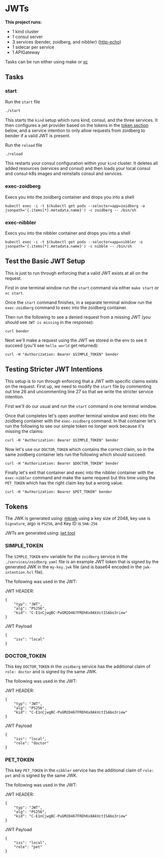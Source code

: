 # JWTs

**This project runs:**

* 1 kind cluster
* 1 consul server
* 3 services (bender, zoidberg, and nibbler) ([http-echo](https://hub.docker.com/r/hashicorp/http-echo/))
* 1 sidecar per service
* 1 APIGateway

Tasks can be run either using make or [xc](https://github.com/joerdav/xc)

## Tasks
### start
Run the `start` file
```sh
./start
```
This starts the `kind` setup which runs kind, consul, and the three services. It then configures a jwt provider based
on the tokens in the [token section](#Tokens) below, and a service
intention to only allow requests from zoidberg to bender if a valid JWT is present.


Run the `reload` file
```sh
./reload
```
This restarts your consul configuration within your `kind` cluster. It deletes all added resources (services and consul)
and then loads your local consul and consul-k8s images and reinstalls consul and services.

### exec-zoidberg
Execs you into the zoidberg container and drops you into a shell
```
kubectl exec -i -t $(kubectl get pods --selector=app=zoidberg -o jsonpath='{.items[*].metadata.name}') -c zoidberg -- /bin/sh
```

### exec-nibbler
Execs you into the nibbler container and drops you into a shell
```
kubectl exec -i -t $(kubectl get pods --selector=app=nibbler -o jsonpath='{.items[*].metadata.name}') -c nibble -- /bin/sh
```

## Test the Basic JWT Setup
This is just to run through enforcing that a valid JWT exists at all on the request.

First in one terminal window run the `start` command via either `make start` or `xc start`.

Once the `start` command finishes,
in a separate terminal window run the `exec-zoidberg` command to exec into the zoidberg container.

Then run the following to see a denied request from a missing JWT (you should see `JWT is missing` in the response):
```
curl bender
```

Next we'll make a request using the JWT we stored in the env to see it succeed (you'll see `hello world` get returned):
```
curl -H "Authorization: Bearer $SIMPLE_TOKEN" bender
```


## Testing Stricter JWT Intentions
This setup is to run through enforcing that a JWT with specific claims exists on the request.
First up, we need to modify the `start` file by commenting out line 26 and uncommenting line 27 so that we write the
stricter service intention.

First we'll do our usual and run the `start` command in one terminal window.

Once that completes let's open another terminal window and exec into the zoidberg container with the `exec-zoidberg`
command. In that container let's run the following to see our simple token no longer work because it's missing the
claims:
```
curl -H "Authorization: Bearer $SIMPLE_TOKEN" bender
```

Now let's use our `DOCTOR_TOKEN` which contains the correct claim, so in the same zoidberg container lets run the
following which should succeed:
```
curl -H "Authorization: Bearer $DOCTOR_TOKEN" bender
```

Finally let's exit that container and exec into the nibbler container with the `exec-nibbler` command and make the same
request but this time using the `PET_TOKEN` which has the right claim key but a wrong value.
```
curl -H "Authorization: Bearer $PET_TOKEN" bender
```

## Tokens

The JWK is generated using: [mkjwk](https://mkjwk.org/) using a key size of 2048, key use is `Signature`, algo is `PS256`, and Key
ID is `SHA-256`

JWTs are generated using: [jwt tool](https://www.scottbrady91.com/tools/jwt)

### SIMPLE_TOKEN
The `SIMPLE_TOKEN` env variable for the `zoidberg` service in the `./services/zoidberg.yaml` file is an example JWT token that is signed by the generated JWK
in the `my-key.jwk` file (and is base64 encoded in the `jwk-intention.hcl` file).

The following was used in the JWT:

JWT HEADER:
```
{
    "typ": "JWT",
    "alg": "PS256",
    "kid": "C-E1nCjwgBC-PuGM2O467FRDhKx8AkVctISAbo3riew"
}
```

JWT Payload
```
{
    "iss": "local"
}
```

### DOCTOR_TOKEN
This key `DOCTOR_TOKEN` in the `zoidberg` service has the additional claim of `role: doctor` and is signed by the same JWK.

The following was used in the JWT:

JWT HEADER:
```
{
    "typ": "JWT",
    "alg": "PS256",
    "kid": "C-E1nCjwgBC-PuGM2O467FRDhKx8AkVctISAbo3riew"
}
```

JWT Payload
```
{
    "iss": "local",
    "role": "doctor"
}
```

### PET_TOKEN
This key `PET_TOKEN` in the `nibbler` service has the additional claim of `role: pet` and is signed by the same JWK.

The following was used in the JWT:

JWT HEADER:
```
{
    "typ": "JWT",
    "alg": "PS256",
    "kid": "C-E1nCjwgBC-PuGM2O467FRDhKx8AkVctISAbo3riew"
}
```

JWT Payload
```
{
    "iss": "local",
    "role": "pet"
}
```
